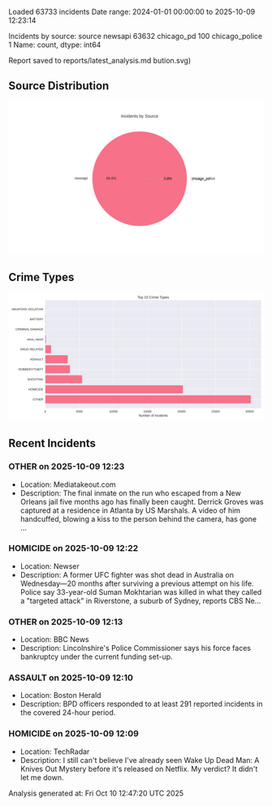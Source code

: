 
Loaded 63733 incidents
Date range: 2024-01-01 00:00:00 to 2025-10-09 12:23:14

Incidents by source:
source
newsapi           63632
chicago_pd          100
chicago_police        1
Name: count, dtype: int64

Report saved to reports/latest_analysis.md
bution.svg)

## Source Distribution
![Source Distribution](images/source_distribution.svg)

## Crime Types
![Crime Types](images/crime_types.svg)

## Recent Incidents

### OTHER on 2025-10-09 12:23
- Location: Mediatakeout.com
- Description: The final inmate on the run who escaped from a New Orleans jail five months ago has finally been caught. Derrick Groves was captured at a residence in Atlanta by US Marshals. A video of him handcuffed, blowing a kiss to the person behind the camera, has gone …


### HOMICIDE on 2025-10-09 12:22
- Location: Newser
- Description: A former UFC fighter was shot dead in Australia on Wednesday—20 months after surviving a previous attempt on his life. Police say 33-year-old Suman Mokhtarian was killed in what they called a "targeted attack" in Riverstone, a suburb of Sydney, reports CBS Ne…


### OTHER on 2025-10-09 12:13
- Location: BBC News
- Description: Lincolnshire's Police Commissioner says his force faces bankruptcy under the current funding set-up.


### ASSAULT on 2025-10-09 12:10
- Location: Boston Herald
- Description: BPD officers responded to at least 291 reported incidents in the covered 24-hour period.


### HOMICIDE on 2025-10-09 12:09
- Location: TechRadar
- Description: I still can't believe I've already seen Wake Up Dead Man: A Knives Out Mystery before it's released on Netflix. My verdict? It didn't let me down.

Analysis generated at: Fri Oct 10 12:47:20 UTC 2025
